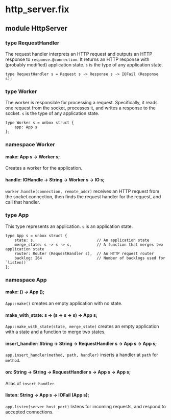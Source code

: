 # http_server.fix

## module HttpServer

### type RequestHandler

The request handler interprets an HTTP request and outputs an HTTP response to `response.@connection`.
It returns an HTTP response with (probably modified) application state.
`s` is the type of any application state.

```
type RequestHandler s = Request s -> Response s -> IOFail (Response s);
```
### type Worker

The worker is responsible for processing a request. Specifically,
it reads one request from the socket, processes it, and writes a response to the socket.
`s` is the type of any application state.

```
type Worker s = unbox struct {
    app: App s
};
```
### namespace Worker

#### make: App s -> Worker s;

Creates a worker for the application.

#### handle: IOHandle -> String -> Worker s -> IO s;

`worker.handle(connection, remote_addr)` receives an HTTP request from the socket connection,
then finds the request handler for the request, and call that handler.

### type App

This type represents an application. `s` is an application state.

```
type App s = unbox struct {
    state: s,                           // An application state
    merge_state: s -> s -> s,           // A function that merges two application state
    router: Router (RequestHandler s),  // An HTTP request router
    backlog: I64                        // Number of backlogs used for `listen()`
};
```
### namespace App

#### make: () -> App ();

`App::make()` creates an empty application with no state.

#### make_with_state: s -> (s -> s -> s) -> App s;

`App::make_with_state(state, merge_state)` creates
an empty application with a state and a function to merge two states.

#### insert_handler: String -> String -> RequestHandler s -> App s -> App s;

`app.insert_handler(method, path, handler)` inserts a handler
at `path` for `method`.

#### on: String -> String -> RequestHandler s -> App s -> App s;

Alias of `insert_handler`.

#### listen: String -> App s -> IOFail (App s);

`app.listen(server_host_port)` listens for incoming requests,
and respond to accepted connections.

